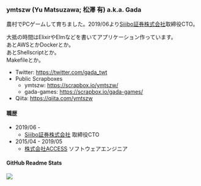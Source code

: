 ### ymtszw (Yu Matsuzawa; 松澤 有) a.k.a. Gada

農村でPCゲームして育ちました。2019/06より[Siiibo証券株式会社](https://github.com/siiibo)取締役CTO。

大抵の時間はElixirやElmなどを書いてアプリケーション作っています。  
あとAWSとかDockerとか。  
あとShellscriptとか。  
Makefileとか。

- Twitter: https://twitter.com/gada_twt
- Public Scrapboxes
  - ymtszw: https://scrapbox.io/ymtszw/
  - gada-games: https://scrapbox.io/gada-games/
- Qiita: https://qiita.com/ymtszw

#### 職歴

- 2019/06 -
  - [Siiibo証券株式会社](https://github.com/siiibo) 取締役CTO
- 2015/04 - 2019/05
  - [株式会社ACCESS](https://github.com/access-company) ソフトウェアエンジニア

#### GitHub Readme Stats

![](https://github-readme-stats.vercel.app/api?username=ymtszw&show_icons=true&theme=onedark)
